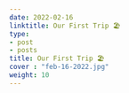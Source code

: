 ```yaml
---
date: 2022-02-16
linktitle: Our First Trip 🏖️ 
type:
- post
- posts
title: Our First Trip 🏖️ 
cover : "feb-16-2022.jpg"
weight: 10
---
```



